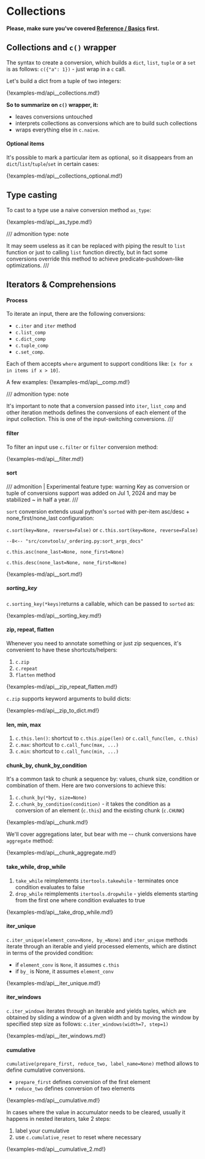 # Collections

**Please, make sure you've covered [Reference / Basics](./basics.md) first.**

## Collections and `c()` wrapper

The syntax to create a conversion, which builds a `dict`, `list`, `tuple` or a
`set` is as follows: `c({"a": 1})` - just wrap in a `c` call.

Let's build a dict from a tuple of two integers:

{!examples-md/api__collections.md!}

**So to summarize on `c()` wrapper, it:**

* leaves conversions untouched
* interprets collections as conversions which are to build such collections
* wraps everything else in `c.naive`.

#### Optional items

It's possible to mark a particular item as optional, so it disappears from an
`dict`/`list`/`tuple`/`set` in certain cases:

{!examples-md/api__collections_optional.md!}


## Type casting

To cast to a type use a naive conversion method `as_type`:

{!examples-md/api__as_type.md!}

/// admonition
    type: note

It may seem useless as it can be replaced with piping the result to `list`
function or just to calling `list` function directly, but in fact some
conversions override this method to achieve predicate-pushdown-like
optimizations.
///


## Iterators & Comprehensions

#### Process

To iterate an input, there are the following conversions:

* `c.iter` and `iter` method
* `c.list_comp`
* `c.dict_comp`
* `c.tuple_comp`
* `c.set_comp`.

Each of them accepts `where` argument to support conditions like:
`[x for x in items if x > 10]`.

A few examples:
{!examples-md/api__comp.md!}

/// admonition
    type: note

It's important to note that a conversion passed into `iter`, `list_comp` and
other iteration methods defines the conversions of each element of the input
collection. This is one of the input-switching conversions.
///

#### filter

To filter an input use `c.filter` or `filter` conversion method:

{!examples-md/api__filter.md!}


#### sort

/// admonition | Experimental feature
    type: warning
Key as conversion or tuple of conversions support was added on Jul 1, 2024 and
may be stabilized ~ in half a year.
///

`sort` conversion extends usual python's `sorted` with per-item asc/desc +
none_first/none_last configuration:

`c.sort(key=None, reverse=False)` or `c.this.sort(key=None, reverse=False)`

    --8<-- "src/convtools/_ordering.py:sort_args_docs"

`c.this.asc(none_last=None, none_first=None)`

`c.this.desc(none_last=None, none_first=None)`

{!examples-md/api__sort.md!}

##### sorting_key

`c.sorting_key(*keys)`returns a callable, which can be passed to `sorted` as:

{!examples-md/api__sorting_key.md!}


#### zip, repeat, flatten

Whenever you need to annotate something or just zip sequences, it's convenient
to have these shortcuts/helpers:

1. `c.zip`
1. `c.repeat`
1. `flatten` method

{!examples-md/api__zip_repeat_flatten.md!}

`c.zip` supports keyword arguments to build dicts:

{!examples-md/api__zip_to_dict.md!}


#### len, min, max

1. `c.this.len()`: shortcut to `c.this.pipe(len)` or `c.call_func(len, c.this)`
1. `c.max`: shortcut to `c.call_func(max, ...)`
1. `c.min`: shortcut to `c.call_func(min, ...)`


#### chunk_by, chunk_by_condition

It's a common task to chunk a sequence by: values, chunk size, condition or
combination of them. Here are two conversions to achieve this:

1. `c.chunk_by(*by, size=None)`
1. `c.chunk_by_condition(condition)` - it takes the condition as a conversion
   of an element (`c.this`) and the existing chunk (`c.CHUNK`)

{!examples-md/api__chunk.md!}

We'll cover aggregations later, but bear with me -- chunk conversions have
`aggregate` method:

{!examples-md/api__chunk_aggregate.md!}


#### take_while, drop_while

1. `take_while` reimplements `itertools.takewhile` - terminates once condition
   evaluates to false
1. `drop_while` reimplements `itertools.dropwhile` - yields elements starting
   from the first one where condition evaluates to true

{!examples-md/api__take_drop_while.md!}


#### iter_unique

`c.iter_unique(element_conv=None, by_=None)` and `iter_unique` methods iterate
through an iterable and yield processed elements, which are distinct in terms
of the provided condition:


 * if `element_conv` is `None`, it assumes `c.this`
 * if `by_` is None, it assumes `element_conv`

{!examples-md/api__iter_unique.md!}


#### iter_windows

`c.iter_windows` iterates through an iterable and yields tuples, which are
obtained by sliding a window of a given width and by moving the window by
specified step size as follows: `c.iter_windows(width=7, step=1)`

{!examples-md/api__iter_windows.md!}

#### cumulative

`cumulative(prepare_first, reduce_two, label_name=None)` method allows to
define cumulative conversions.

 * `prepare_first` defines conversion of the first element
 * `reduce_two` defines conversion of two elements

{!examples-md/api__cumulative.md!}

In cases where the value in accumulator needs to be cleared, usually it happens
in nested iterators, take 2 steps:

1. label your cumulative
1. use `c.cumulative_reset` to reset where necessary

{!examples-md/api__cumulative_2.md!}
